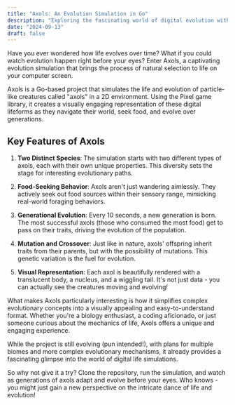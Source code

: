 ```yaml
---
title: "Axols: An Evolution Simulation in Go"
description: "Exploring the fascinating world of digital evolution with Axols, a 2D particle-based life simulation."
date: "2024-09-13"
draft: false
---
```


Have you ever wondered how life evolves over time? What if you could watch evolution happen right before your eyes? Enter Axols, a captivating evolution simulation that brings the process of natural selection to life on your computer screen.

Axols is a Go-based project that simulates the life and evolution of particle-like creatures called "axols" in a 2D environment. Using the Pixel game library, it creates a visually engaging representation of these digital lifeforms as they navigate their world, seek food, and evolve over generations.

## Key Features of Axols

1. **Two Distinct Species**: The simulation starts with two different types of axols, each with their own unique properties. This diversity sets the stage for interesting evolutionary paths.

2. **Food-Seeking Behavior**: Axols aren't just wandering aimlessly. They actively seek out food sources within their sensory range, mimicking real-world foraging behaviors.

3. **Generational Evolution**: Every 10 seconds, a new generation is born. The most successful axols (those who consumed the most food) get to pass on their traits, driving the evolution of the population.

4. **Mutation and Crossover**: Just like in nature, axols' offspring inherit traits from their parents, but with the possibility of mutations. This genetic variation is the fuel for evolution.

5. **Visual Representation**: Each axol is beautifully rendered with a translucent body, a nucleus, and a wiggling tail. It's not just data - you can actually see the creatures moving and evolving!

What makes Axols particularly interesting is how it simplifies complex evolutionary concepts into a visually appealing and easy-to-understand format. Whether you're a biology enthusiast, a coding aficionado, or just someone curious about the mechanics of life, Axols offers a unique and engaging experience.

While the project is still evolving (pun intended!), with plans for multiple biomes and more complex evolutionary mechanisms, it already provides a fascinating glimpse into the world of digital life simulations.

So why not give it a try? Clone the repository, run the simulation, and watch as generations of axols adapt and evolve before your eyes. Who knows - you might just gain a new perspective on the intricate dance of life and evolution!
